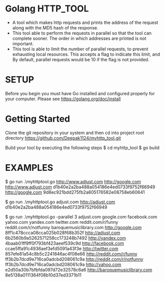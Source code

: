 # Golang HTTP_TOOL
- A tool which makes http requests and prints the address of the request along with the
MD5 hash of the response.
- This tool able to perform the requests in parallel so that the tool can complete sooner. The
order in which addresses are printed is not important.
- This tool is able to limit the number of parallel requests, to prevent exhausting local resources.
This accepts a flag to indicate this limit, and By default, parallel requests would be 10 if the flag is not provided.


# SETUP
Before you begin you must have Go installed and configured properly for your computer. Please see
https://golang.org/doc/install


# Getting Started
Clone the git repository in your system and then cd into project root directory
https://github.com/Deepak1124/myhttp_tool.git

Build your tool by executing the following steps
$ cd myhttp_tool
$ go build



# EXAMPLES
$ go run .\myhttptool.go http://www.adjust.com http://google.com
http://www.adjust.com d1b40e2a2ba488a054186e4ed0733f9752f66949
http://google.com 9d8ec921bdd275fb2a605176582e08758eb60641


$ go run .\myhttptool.go adjust.com
http://adjust.com d1b40e2a2ba488a054186e4ed0733f9752f66949


$ go run .\myhttptool.go -parallel 3 adjust.com google.com facebook.com yahoo.com yandex.com twitter.com
reddit.com/r/funny reddit.com/r/notfunny baroquemusiclibrary.com
http://google.com 8ff1c478ccca08cca025b028f68b352f
http://adjust.com 6b2560b9a5262571258cc173248b7492
http://yandex.com 4baab01ff9ff0f793bf423aeef539c9d
http://facebook.com ccae5ffa91c4936aef3efd5091a43f3e
http://twitter.com 857efe81a54c8b5c2241846ac4f08e66
http://reddit.com/r/funny ff3b2b7dcd9e716ca0adcbd208061c9a
http://reddit.com/r/notfunny ff3b2b7dcd9e716ca0adcbd208061c9a
http://yahoo.com e2d50a30b7bfbfda097d72e32578c6a6
http://baroquemusiclibrary.com 8e5138a0111364f08b10d37ed3371b11





